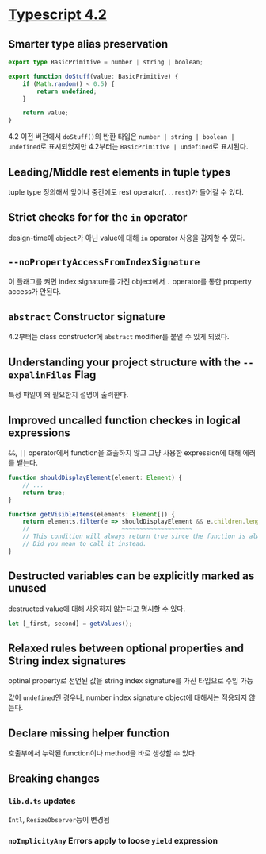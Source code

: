 # [Typescript 4.2](https://devblogs.microsoft.com/typescript/announcing-typescript-4-2/)

## Smarter type alias preservation
```ts
export type BasicPrimitive = number | string | boolean;

export function doStuff(value: BasicPrimitive) {
    if (Math.random() < 0.5) {
        return undefined;
    }

    return value;
}
```
4.2 이전 버전에서 `doStuff()`의 반환 타입은 `number | string | boolean | undefined`로 표시되었지만 4.2부터는 `BasicPrimitive | undefined`로 표시된다.

## Leading/Middle rest elements in tuple types
tuple type 정의해서 앞이나 중간에도 rest operator(`...rest`)가 들어갈 수 있다.

## Strict checks for for the `in` operator
design-time에 `object`가 아닌 value에 대해 `in` operator 사용을 감지할 수 있다.


## `--noPropertyAccessFromIndexSignature`
이 플래그를 켜면 index signature를 가진 object에서 `.` operator를 통한 property access가 안된다.

## `abstract` Constructor signature
4.2부터는 class constructor에 `abstract` modifier를 붙일 수 있게 되었다.

## Understanding your project structure with the `--expalinFiles` Flag
특정 파일이 왜 필요한지 설명이 출력한다.

## Improved uncalled function checkes in logical expressions
`&&`, `||` operator에서 function을 호출하지 않고 그냥 사용한 expression에 대해 에러를 뱉는다.

```ts
function shouldDisplayElement(element: Element) {
    // ...
    return true;
}

function getVisibleItems(elements: Element[]) {
    return elements.filter(e => shouldDisplayElement && e.children.length)
    //                          ~~~~~~~~~~~~~~~~~~~~
    // This condition will always return true since the function is always defined.
    // Did you mean to call it instead.
}
```

## Destructed variables can be explicitly marked as unused
destructed value에 대해 사용하지 않는다고 명시할 수 있다.

```ts
let [_first, second] = getValues();
```

## Relaxed rules between optional properties and String index signatures
optinal property로 선언된 값을 string index signature를 가진 타입으로 주입 가능

값이 `undefined`인 경우나, number index signature object에 대해서는 적용되지 않는다.


## Declare missing helper function
호출부에서 누락된 function이나 method을 바로 생성할 수 있다.

## Breaking changes
### `lib.d.ts` updates
`Intl`, `ResizeObserver`등이 변경됨
### `noImplicityAny` Errors apply to loose `yield` expression